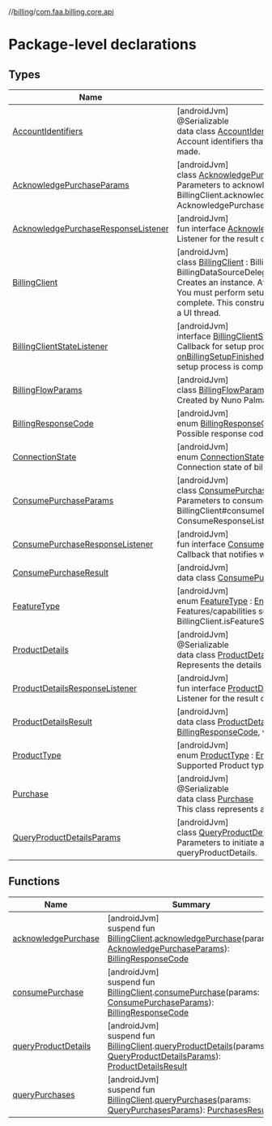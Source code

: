 //[billing](../../index.md)/[com.faa.billing.core.api](index.md)

# Package-level declarations

## Types

| Name | Summary |
|---|---|
| [AccountIdentifiers](-account-identifiers/index.md) | [androidJvm]<br>@Serializable<br>data class [AccountIdentifiers](-account-identifiers/index.md)<br>Account identifiers that were specified when the purchase was made. |
| [AcknowledgePurchaseParams](-acknowledge-purchase-params/index.md) | [androidJvm]<br>class [AcknowledgePurchaseParams](-acknowledge-purchase-params/index.md)<br>Parameters to acknowledge a purchase. See BillingClient.acknowledgePurchase(AcknowledgePurchaseParams, AcknowledgePurchaseResponseListener). |
| [AcknowledgePurchaseResponseListener](-acknowledge-purchase-response-listener/index.md) | [androidJvm]<br>fun interface [AcknowledgePurchaseResponseListener](-acknowledge-purchase-response-listener/index.md)<br>Listener for the result of an acknowledge purchase request. |
| [BillingClient](-billing-client/index.md) | [androidJvm]<br>class [BillingClient](-billing-client/index.md) : BillingServiceConnectionDelegate, BillingDataSourceDelegate<br>Creates an instance. After creation, it will not yet be ready to use. You must perform setup by calling .startSetup and wait for setup to complete. This constructor does not block and is safe to call from a UI thread. |
| [BillingClientStateListener](-billing-client-state-listener/index.md) | [androidJvm]<br>interface [BillingClientStateListener](-billing-client-state-listener/index.md)<br>Callback for setup process. This listener's [onBillingSetupFinished(BillingResult)](-billing-client-state-listener/on-billing-setup-finished.md) method is called when the setup process is complete. |
| [BillingFlowParams](-billing-flow-params/index.md) | [androidJvm]<br>class [BillingFlowParams](-billing-flow-params/index.md)<br>Created by Nuno Palma on 18/03/2024. |
| [BillingResponseCode](-billing-response-code/index.md) | [androidJvm]<br>enum [BillingResponseCode](-billing-response-code/index.md) : [Enum](https://kotlinlang.org/api/latest/jvm/stdlib/kotlin/-enum/index.html)&lt;[BillingResponseCode](-billing-response-code/index.md)&gt; <br>Possible response codes. |
| [ConnectionState](-connection-state/index.md) | [androidJvm]<br>enum [ConnectionState](-connection-state/index.md) : [Enum](https://kotlinlang.org/api/latest/jvm/stdlib/kotlin/-enum/index.html)&lt;[ConnectionState](-connection-state/index.md)&gt; <br>Connection state of billing client. |
| [ConsumePurchaseParams](-consume-purchase-params/index.md) | [androidJvm]<br>class [ConsumePurchaseParams](-consume-purchase-params/index.md)<br>Parameters to consume a purchase. See BillingClient#consumePurchase(ConsumeParams, ConsumeResponseListener). |
| [ConsumePurchaseResponseListener](-consume-purchase-response-listener/index.md) | [androidJvm]<br>fun interface [ConsumePurchaseResponseListener](-consume-purchase-response-listener/index.md)<br>Callback that notifies when a consumption operation finishes. |
| [ConsumePurchaseResult](-consume-purchase-result/index.md) | [androidJvm]<br>data class [ConsumePurchaseResult](-consume-purchase-result/index.md) |
| [FeatureType](-feature-type/index.md) | [androidJvm]<br>enum [FeatureType](-feature-type/index.md) : [Enum](https://kotlinlang.org/api/latest/jvm/stdlib/kotlin/-enum/index.html)&lt;[FeatureType](-feature-type/index.md)&gt; <br>Features/capabilities supported by BillingClient.isFeatureSupported(String). |
| [ProductDetails](-product-details/index.md) | [androidJvm]<br>@Serializable<br>data class [ProductDetails](-product-details/index.md)<br>Represents the details of a one time or subscription product. |
| [ProductDetailsResponseListener](-product-details-response-listener/index.md) | [androidJvm]<br>fun interface [ProductDetailsResponseListener](-product-details-response-listener/index.md)<br>Listener for the result of a product details query. |
| [ProductDetailsResult](-product-details-result/index.md) | [androidJvm]<br>data class [ProductDetailsResult](-product-details-result/index.md)(val billingResponseCode: [BillingResponseCode](-billing-response-code/index.md), val productDetailsList: [List](https://kotlinlang.org/api/latest/jvm/stdlib/kotlin.collections/-list/index.html)&lt;[ProductDetails](-product-details/index.md)&gt;) |
| [ProductType](-product-type/index.md) | [androidJvm]<br>enum [ProductType](-product-type/index.md) : [Enum](https://kotlinlang.org/api/latest/jvm/stdlib/kotlin/-enum/index.html)&lt;[ProductType](-product-type/index.md)&gt; <br>Supported Product types. |
| [Purchase](-purchase/index.md) | [androidJvm]<br>@Serializable<br>data class [Purchase](-purchase/index.md)<br>This class represents a purchase with various attributes. |
| [QueryProductDetailsParams](-query-product-details-params/index.md) | [androidJvm]<br>class [QueryProductDetailsParams](-query-product-details-params/index.md)<br>Parameters to initiate a query for Product details queryProductDetails. |

## Functions

| Name | Summary |
|---|---|
| [acknowledgePurchase](acknowledge-purchase.md) | [androidJvm]<br>suspend fun [BillingClient](-billing-client/index.md).[acknowledgePurchase](acknowledge-purchase.md)(params: [AcknowledgePurchaseParams](-acknowledge-purchase-params/index.md)): [BillingResponseCode](-billing-response-code/index.md) |
| [consumePurchase](consume-purchase.md) | [androidJvm]<br>suspend fun [BillingClient](-billing-client/index.md).[consumePurchase](consume-purchase.md)(params: [ConsumePurchaseParams](-consume-purchase-params/index.md)): [BillingResponseCode](-billing-response-code/index.md) |
| [queryProductDetails](query-product-details.md) | [androidJvm]<br>suspend fun [BillingClient](-billing-client/index.md).[queryProductDetails](query-product-details.md)(params: [QueryProductDetailsParams](-query-product-details-params/index.md)): [ProductDetailsResult](-product-details-result/index.md) |
| [queryPurchases](query-purchases.md) | [androidJvm]<br>suspend fun [BillingClient](-billing-client/index.md).[queryPurchases](query-purchases.md)(params: [QueryPurchasesParams](../com.faa.billing.core.api.data.purchase.query/-query-purchases-params/index.md)): [PurchasesResult](../com.faa.billing.core.api.data.purchase/-purchases-result/index.md) |
